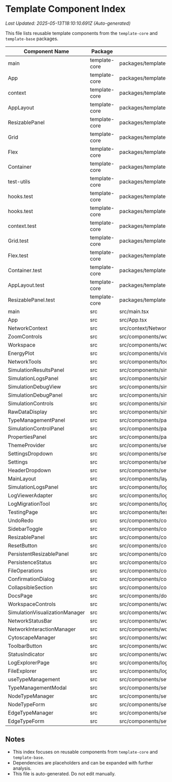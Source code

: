 # Template Component Index
*Last Updated: 2025-05-13T18:10:10.691Z (Auto-generated)*

This file lists reusable template components from the `template-core` and `template-base` packages.

| Component Name | Package       | Path                                   | Dependencies |
|----------------|--------------|---------------------------------------|--------------|
| main         | template-core | packages/template-core/examples/basic-app/main.tsx | - |
| App         | template-core | packages/template-core/examples/basic-app/App.tsx | - |
| context         | template-core | packages/template-core/src/state/context.tsx | - |
| AppLayout         | template-core | packages/template-core/src/components/layouts/AppLayout.tsx | - |
| ResizablePanel         | template-core | packages/template-core/src/components/common/ResizablePanel.tsx | - |
| Grid         | template-core | packages/template-core/src/components/layout/Grid.tsx | - |
| Flex         | template-core | packages/template-core/src/components/layout/Flex.tsx | - |
| Container         | template-core | packages/template-core/src/components/layout/Container.tsx | - |
| test-utils         | template-core | packages/template-core/src/__tests__/utils/test-utils.tsx | - |
| hooks.test         | template-core | packages/template-core/src/redux/__tests__/hooks.test.tsx | - |
| hooks.test         | template-core | packages/template-core/src/__tests__/state/hooks.test.tsx | - |
| context.test         | template-core | packages/template-core/src/__tests__/state/context.test.tsx | - |
| Grid.test         | template-core | packages/template-core/src/components/layout/__tests__/Grid.test.tsx | - |
| Flex.test         | template-core | packages/template-core/src/components/layout/__tests__/Flex.test.tsx | - |
| Container.test         | template-core | packages/template-core/src/components/layout/__tests__/Container.test.tsx | - |
| AppLayout.test         | template-core | packages/template-core/src/__tests__/components/layouts/AppLayout.test.tsx | - |
| ResizablePanel.test         | template-core | packages/template-core/src/__tests__/components/common/ResizablePanel.test.tsx | - |
| main         | src | src/main.tsx | - |
| App         | src | src/App.tsx | - |
| NetworkContext         | src | src/context/NetworkContext.tsx | - |
| ZoomControls         | src | src/components/workspace/ZoomControls.tsx | - |
| Workspace         | src | src/components/workspace/Workspace.tsx | - |
| EnergyPlot         | src | src/components/visualization/EnergyPlot.tsx | - |
| NetworkTools         | src | src/components/tools/NetworkTools.tsx | - |
| SimulationResultsPanel         | src | src/components/simulation/SimulationResultsPanel.tsx | - |
| SimulationLogsPanel         | src | src/components/simulation/SimulationLogsPanel.tsx | - |
| SimulationDebugView         | src | src/components/simulation/SimulationDebugView.tsx | - |
| SimulationDebugPanel         | src | src/components/simulation/SimulationDebugPanel.tsx | - |
| SimulationControls         | src | src/components/simulation/SimulationControls.tsx | - |
| RawDataDisplay         | src | src/components/simulation/RawDataDisplay.tsx | - |
| TypeManagementPanel         | src | src/components/panels/TypeManagementPanel.tsx | - |
| SimulationControlPanel         | src | src/components/panels/SimulationControlPanel.tsx | - |
| PropertiesPanel         | src | src/components/panels/PropertiesPanel.tsx | - |
| ThemeProvider         | src | src/components/settings/ThemeProvider.tsx | - |
| SettingsDropdown         | src | src/components/settings/SettingsDropdown.tsx | - |
| Settings         | src | src/components/settings/Settings.tsx | - |
| HeaderDropdown         | src | src/components/settings/HeaderDropdown.tsx | - |
| MainLayout         | src | src/components/layouts/MainLayout.tsx | - |
| SimulationLogsPanel         | src | src/components/logs/SimulationLogsPanel.tsx | - |
| LogViewerAdapter         | src | src/components/logs/LogViewerAdapter.tsx | - |
| LogMigrationTool         | src | src/components/logs/LogMigrationTool.tsx | - |
| TestingPage         | src | src/components/testing/TestingPage.tsx | - |
| UndoRedo         | src | src/components/common/UndoRedo.tsx | - |
| SidebarToggle         | src | src/components/common/SidebarToggle.tsx | - |
| ResizablePanel         | src | src/components/common/ResizablePanel.tsx | - |
| ResetButton         | src | src/components/common/ResetButton.tsx | - |
| PersistentResizablePanel         | src | src/components/common/PersistentResizablePanel.tsx | - |
| PersistenceStatus         | src | src/components/common/PersistenceStatus.tsx | - |
| FileOperations         | src | src/components/common/FileOperations.tsx | - |
| ConfirmationDialog         | src | src/components/common/ConfirmationDialog.tsx | - |
| CollapsibleSection         | src | src/components/common/CollapsibleSection.tsx | - |
| DocsPage         | src | src/components/documentation/DocsPage.tsx | - |
| WorkspaceControls         | src | src/components/workspace/WorkspaceControls/WorkspaceControls.tsx | - |
| SimulationVisualizationManager         | src | src/components/workspace/SimulationVisualizationManager/SimulationVisualizationManager.tsx | - |
| NetworkStatusBar         | src | src/components/workspace/NetworkStatusBar/NetworkStatusBar.tsx | - |
| NetworkInteractionManager         | src | src/components/workspace/NetworkInteractionManager/NetworkInteractionManager.tsx | - |
| CytoscapeManager         | src | src/components/workspace/CytoscapeManager/CytoscapeManager.tsx | - |
| ToolbarButton         | src | src/components/workspace/WorkspaceControls/components/ToolbarButton.tsx | - |
| StatusIndicator         | src | src/components/workspace/WorkspaceControls/components/StatusIndicator.tsx | - |
| LogExplorerPage         | src | src/components/logs/explorer/LogExplorerPage.tsx | - |
| FileExplorer         | src | src/components/logs/explorer/FileExplorer.tsx | - |
| useTypeManagement         | src | src/components/settings/types/useTypeManagement.tsx | - |
| TypeManagementModal         | src | src/components/settings/types/TypeManagementModal.tsx | - |
| NodeTypeManager         | src | src/components/settings/types/NodeTypeManager.tsx | - |
| NodeTypeForm         | src | src/components/settings/types/NodeTypeForm.tsx | - |
| EdgeTypeManager         | src | src/components/settings/types/EdgeTypeManager.tsx | - |
| EdgeTypeForm         | src | src/components/settings/types/EdgeTypeForm.tsx | - |

## Notes
- This index focuses on reusable components from `template-core` and `template-base`.
- Dependencies are placeholders and can be expanded with further analysis.
- This file is auto-generated. Do not edit manually.
